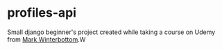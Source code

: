 # profiles-api

Small django beginner's project created while taking a course on Udemy from [Mark Winterbottom](https://www.udemy.com/user/mark-winterbottom/).W